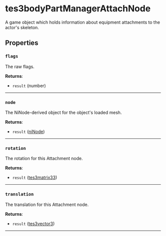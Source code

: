 <!---
	This file is autogenerated. Do not edit this file manually. Your changes will be ignored.
	More information: https://github.com/MWSE/MWSE/tree/master/docs
-->

# tes3bodyPartManagerAttachNode

A game object which holds information about equipment attachments to the actor's skeleton.

## Properties

### `flags`

The raw flags.

**Returns**:

* `result` (number)

***

### `node`

The NiNode-derived object for the object's loaded mesh.

**Returns**:

* `result` ([niNode](../../types/niNode))

***

### `rotation`

The rotation for this Attachment node.

**Returns**:

* `result` ([tes3matrix33](../../types/tes3matrix33))

***

### `translation`

The translation for this Attachment node.

**Returns**:

* `result` ([tes3vector3](../../types/tes3vector3))

***

